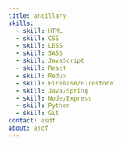 ```yaml
---
title: ancillary
skills:
  - skill: HTML
  - skill: CSS
  - skill: LESS
  - skill: SASS
  - skill: JavaScript
  - skill: React
  - skill: Redux
  - skill: Firebase/Firestore
  - skill: Java/Spring
  - skill: Node/Express
  - skill: Python
  - skill: Git
contact: asdf
about: asdf
---
```


